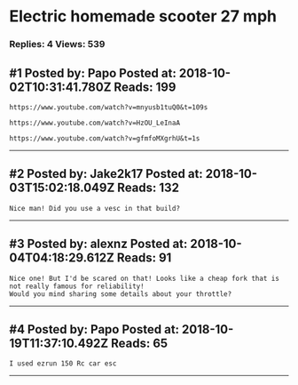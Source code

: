 # Electric homemade scooter 27 mph

### Replies: 4 Views: 539

## \#1 Posted by: Papo Posted at: 2018-10-02T10:31:41.780Z Reads: 199

```
https://www.youtube.com/watch?v=mnyusb1tuQ0&t=109s

https://www.youtube.com/watch?v=HzOU_LeInaA

https://www.youtube.com/watch?v=gfmfoMXgrhU&t=1s
```

---
## \#2 Posted by: Jake2k17 Posted at: 2018-10-03T15:02:18.049Z Reads: 132

```
Nice man! Did you use a vesc in that build?
```

---
## \#3 Posted by: alexnz Posted at: 2018-10-04T04:18:29.612Z Reads: 91

```
Nice one! But I'd be scared on that! Looks like a cheap fork that is not really famous for reliability!
Would you mind sharing some details about your throttle?
```

---
## \#4 Posted by: Papo Posted at: 2018-10-19T11:37:10.492Z Reads: 65

```
I used ezrun 150 Rc car esc
```

---
